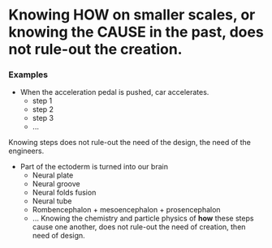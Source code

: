 # Knowing **HOW** on smaller scales, or knowing the **CAUSE** in the past, does not rule-out the creation.

### Examples

- When the acceleration pedal is pushed, car accelerates.
    - step 1
    - step 2
    - step 3
    - ...

Knowing steps does not rule-out the need of the design, the need of the engineers.

- Part of the ectoderm is turned into our brain
    - Neural plate
    - Neural groove
    - Neural folds fusion
    - Neural tube
    - Rombencephalon + mesoencephalon + prosencephalon
    - ...
Knowing the chemistry and particle physics of **how** these steps cause one another, does not rule-out the need of creation, then need of design.